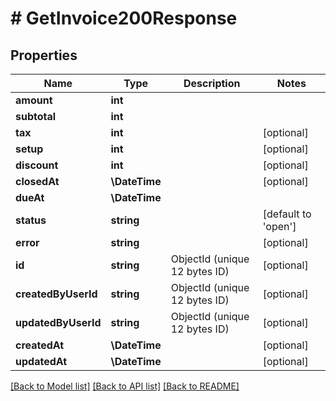 # # GetInvoice200Response

## Properties

Name | Type | Description | Notes
------------ | ------------- | ------------- | -------------
**amount** | **int** |  |
**subtotal** | **int** |  |
**tax** | **int** |  | [optional]
**setup** | **int** |  | [optional]
**discount** | **int** |  | [optional]
**closedAt** | **\DateTime** |  | [optional]
**dueAt** | **\DateTime** |  |
**status** | **string** |  | [default to 'open']
**error** | **string** |  | [optional]
**id** | **string** | ObjectId (unique 12 bytes ID) | [optional]
**createdByUserId** | **string** | ObjectId (unique 12 bytes ID) | [optional]
**updatedByUserId** | **string** | ObjectId (unique 12 bytes ID) | [optional]
**createdAt** | **\DateTime** |  | [optional]
**updatedAt** | **\DateTime** |  | [optional]

[[Back to Model list]](../../README.md#models) [[Back to API list]](../../README.md#endpoints) [[Back to README]](../../README.md)
